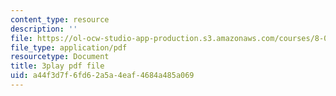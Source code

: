 ```yaml
---
content_type: resource
description: ''
file: https://ol-ocw-studio-app-production.s3.amazonaws.com/courses/8-01sc-classical-mechanics-fall-2016/a44f3d7f6fd62a5a4eaf4684a485a069_jtOxRPQDuJs.pdf
file_type: application/pdf
resourcetype: Document
title: 3play pdf file
uid: a44f3d7f-6fd6-2a5a-4eaf-4684a485a069
---
```

